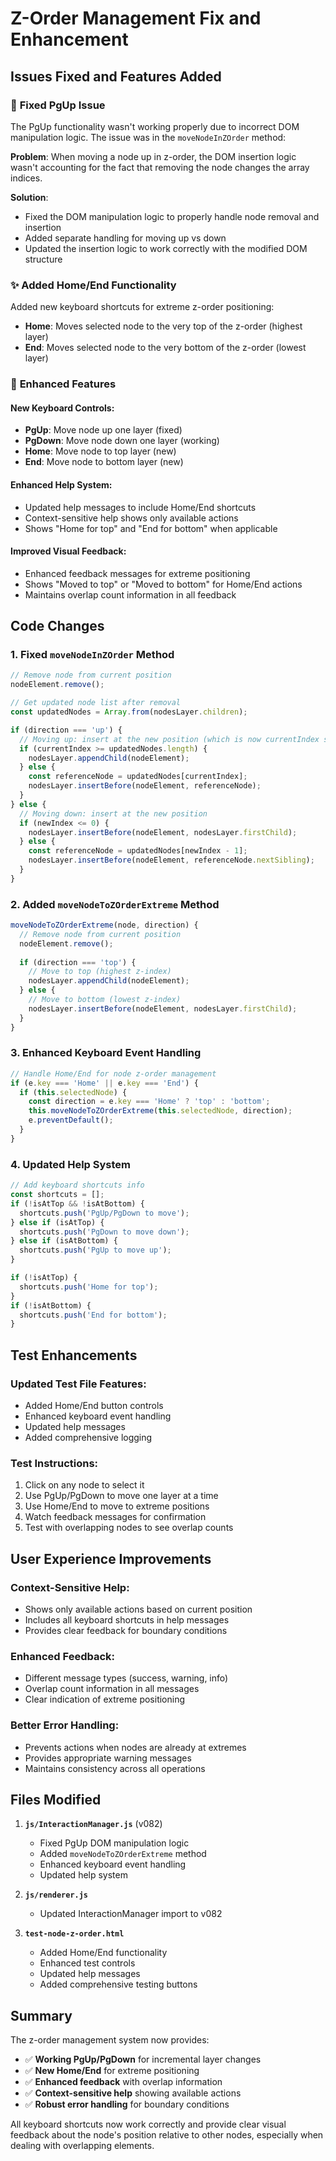 # Z-Order Management Fix and Enhancement

## Issues Fixed and Features Added

### 🔧 **Fixed PgUp Issue**
The PgUp functionality wasn't working properly due to incorrect DOM manipulation logic. The issue was in the `moveNodeInZOrder` method:

**Problem**: When moving a node up in z-order, the DOM insertion logic wasn't accounting for the fact that removing the node changes the array indices.

**Solution**: 
- Fixed the DOM manipulation logic to properly handle node removal and insertion
- Added separate handling for moving up vs down
- Updated the insertion logic to work correctly with the modified DOM structure

### ✨ **Added Home/End Functionality**
Added new keyboard shortcuts for extreme z-order positioning:

- **Home**: Moves selected node to the very top of the z-order (highest layer)
- **End**: Moves selected node to the very bottom of the z-order (lowest layer)

### 🎯 **Enhanced Features**

#### New Keyboard Controls:
- **PgUp**: Move node up one layer (fixed)
- **PgDown**: Move node down one layer (working)
- **Home**: Move node to top layer (new)
- **End**: Move node to bottom layer (new)

#### Enhanced Help System:
- Updated help messages to include Home/End shortcuts
- Context-sensitive help shows only available actions
- Shows "Home for top" and "End for bottom" when applicable

#### Improved Visual Feedback:
- Enhanced feedback messages for extreme positioning
- Shows "Moved to top" or "Moved to bottom" for Home/End actions
- Maintains overlap count information in all feedback

## Code Changes

### 1. **Fixed `moveNodeInZOrder` Method**
```javascript
// Remove node from current position
nodeElement.remove();

// Get updated node list after removal
const updatedNodes = Array.from(nodesLayer.children);

if (direction === 'up') {
  // Moving up: insert at the new position (which is now currentIndex since we removed the node)
  if (currentIndex >= updatedNodes.length) {
    nodesLayer.appendChild(nodeElement);
  } else {
    const referenceNode = updatedNodes[currentIndex];
    nodesLayer.insertBefore(nodeElement, referenceNode);
  }
} else {
  // Moving down: insert at the new position
  if (newIndex <= 0) {
    nodesLayer.insertBefore(nodeElement, nodesLayer.firstChild);
  } else {
    const referenceNode = updatedNodes[newIndex - 1];
    nodesLayer.insertBefore(nodeElement, referenceNode.nextSibling);
  }
}
```

### 2. **Added `moveNodeToZOrderExtreme` Method**
```javascript
moveNodeToZOrderExtreme(node, direction) {
  // Remove node from current position
  nodeElement.remove();
  
  if (direction === 'top') {
    // Move to top (highest z-index)
    nodesLayer.appendChild(nodeElement);
  } else {
    // Move to bottom (lowest z-index)
    nodesLayer.insertBefore(nodeElement, nodesLayer.firstChild);
  }
}
```

### 3. **Enhanced Keyboard Event Handling**
```javascript
// Handle Home/End for node z-order management
if (e.key === 'Home' || e.key === 'End') {
  if (this.selectedNode) {
    const direction = e.key === 'Home' ? 'top' : 'bottom';
    this.moveNodeToZOrderExtreme(this.selectedNode, direction);
    e.preventDefault();
  }
}
```

### 4. **Updated Help System**
```javascript
// Add keyboard shortcuts info
const shortcuts = [];
if (!isAtTop && !isAtBottom) {
  shortcuts.push('PgUp/PgDown to move');
} else if (isAtTop) {
  shortcuts.push('PgDown to move down');
} else if (isAtBottom) {
  shortcuts.push('PgUp to move up');
}

if (!isAtTop) {
  shortcuts.push('Home for top');
}
if (!isAtBottom) {
  shortcuts.push('End for bottom');
}
```

## Test Enhancements

### Updated Test File Features:
- Added Home/End button controls
- Enhanced keyboard event handling
- Updated help messages
- Added comprehensive logging

### Test Instructions:
1. Click on any node to select it
2. Use PgUp/PgDown to move one layer at a time
3. Use Home/End to move to extreme positions
4. Watch feedback messages for confirmation
5. Test with overlapping nodes to see overlap counts

## User Experience Improvements

### Context-Sensitive Help:
- Shows only available actions based on current position
- Includes all keyboard shortcuts in help messages
- Provides clear feedback for boundary conditions

### Enhanced Feedback:
- Different message types (success, warning, info)
- Overlap count information in all messages
- Clear indication of extreme positioning

### Better Error Handling:
- Prevents actions when nodes are already at extremes
- Provides appropriate warning messages
- Maintains consistency across all operations

## Files Modified

1. **`js/InteractionManager.js`** (v082)
   - Fixed PgUp DOM manipulation logic
   - Added `moveNodeToZOrderExtreme` method
   - Enhanced keyboard event handling
   - Updated help system

2. **`js/renderer.js`**
   - Updated InteractionManager import to v082

3. **`test-node-z-order.html`**
   - Added Home/End functionality
   - Enhanced test controls
   - Updated help messages
   - Added comprehensive testing buttons

## Summary

The z-order management system now provides:
- ✅ **Working PgUp/PgDown** for incremental layer changes
- ✅ **New Home/End** for extreme positioning
- ✅ **Enhanced feedback** with overlap information
- ✅ **Context-sensitive help** showing available actions
- ✅ **Robust error handling** for boundary conditions

All keyboard shortcuts now work correctly and provide clear visual feedback about the node's position relative to other nodes, especially when dealing with overlapping elements.
